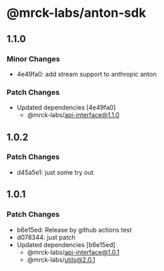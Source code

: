 # @mrck-labs/anton-sdk

## 1.1.0

### Minor Changes

- 4e49fa0: add stream support to anthropic anton

### Patch Changes

- Updated dependencies [4e49fa0]
  - @mrck-labs/api-interface@1.1.0

## 1.0.2

### Patch Changes

- d45a5e1: just some try out

## 1.0.1

### Patch Changes

- b6e15ed: Release by github actions test
- d078344: just patch
- Updated dependencies [b6e15ed]
  - @mrck-labs/api-interface@1.0.1
  - @mrck-labs/utils@2.0.1
